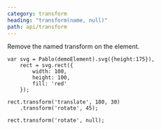 ```yaml
---
category: transform
heading: "transform(name, null)"
path: api/transform
---
```



Remove the named transform on the element.

    var svg = Pablo(demoElement).svg({height:175}),
        rect = svg.rect({
            width: 100,
            height: 100,
            fill: 'red'
        });

    rect.transform('translate', 180, 30)
        .transform('rotate', 45);

    rect.transform('rotate', null);
